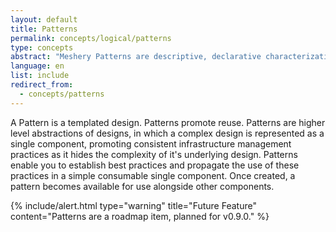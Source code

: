```yaml
---
layout: default
title: Patterns
permalink: concepts/logical/patterns
type: concepts
abstract: "Meshery Patterns are descriptive, declarative characterizations of how your Kubernetes infrastructure should be configured."
language: en
list: include
redirect_from:
  - concepts/patterns
---
```


A Pattern is a templated design. Patterns promote reuse. Patterns are higher level abstractions of designs, in which a complex design is represented as a single component, promoting consistent infrastructure management practices as it hides the complexity of it's underlying design. Patterns enable you to establish best practices and propagate the use of these practices in a simple consumable single component. Once created, a pattern becomes available for use alongside other components.

{% include/alert.html type="warning" title="Future Feature" content="Patterns are a roadmap item, planned for v0.9.0."  %}
